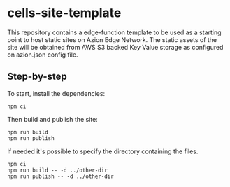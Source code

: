 # cells-site-template

This repository contains a edge-function template to be used as a starting
point to host static sites on Azion Edge Network. The static assets of the site
will be obtained from AWS S3 backed Key Value storage as configured on
azion.json config file.

## Step-by-step

To start, install the dependencies:

```
npm ci
```

Then build and publish the site:
```
npm run build
npm run publish
```

If needed it's possible to specify the directory containing the files.

```
npm ci
npm run build -- -d ../other-dir
npm run publish -- -d ../other-dir
```
